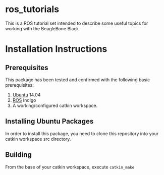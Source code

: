 # ros_tutorials

This is a ROS tutorial set intended to describe some useful topics for working with the BeagleBone Black

# Installation Instructions

## Prerequisites

This package has been tested and confirmed with the following basic prerequisites:

1. [Ubuntu](http://www.ubuntu.com) 14.04
2. [ROS](http://www.ros.org) Indigo
4. A working/configured catkin workspace.

## Installing Ubuntu Packages

In order to install this package, you need to clone this repository into your catkin workspace src directory.

## Building

From the base of your catkin workspace, execute `catkin_make`
